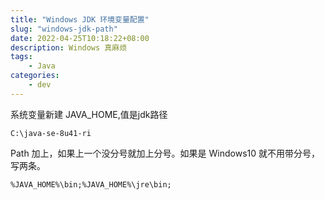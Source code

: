 ```yaml
---
title: "Windows JDK 环境变量配置"
slug: "windows-jdk-path"
date: 2022-04-25T10:18:22+08:00
description: Windows 真麻烦
tags: 
    - Java
categories:
    - dev
---
```


系统变量新建 JAVA_HOME,值是jdk路径
```
C:\java-se-8u41-ri
```

Path 加上，如果上一个没分号就加上分号。如果是 Windows10 就不用带分号，写两条。
```
%JAVA_HOME%\bin;%JAVA_HOME%\jre\bin;
```